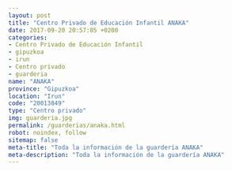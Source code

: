 ```yaml
---
layout: post
title: "Centro Privado de Educación Infantil ANAKA"
date: 2017-09-20 20:57:05 +0200
categories:
- Centro Privado de Educación Infantil
- gipuzkoa
- irun
- Centro privado
- guarderia
name: "ANAKA"
province: "Gipuzkoa"
location: "Irun"
code: "20013849"
type: "Centro privado"
img: guarderia.jpg
permalink: /guarderias/anaka.html
robot: noindex, follow
sitemap: false
meta-title: "Toda la información de la guardería ANAKA"
meta-description: "Toda la información de la guardería ANAKA"
---
```

